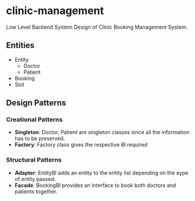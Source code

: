 # clinic-management
Low Level Backend System Design of Clinic Booking Management System.

## Entities
- Entity
  - Doctor
  - Patient
- Booking
- Slot

## Design Patterns
### Creational Patterns
- **Singleton**: Doctor, Patient are singleton classes since all the information has to be preserved.
- **Factory**: Factory class gives the respective Bl.required
### Structural Patterns
- **Adapter**: EntityBl adds an entity to the entity list depending on the eype of entity passed.
- **Facade**: BookingBl provides an interface to book both doctors and patients together.